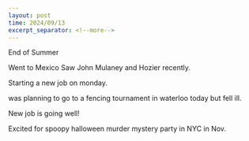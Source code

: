 ```yaml
---
layout: post
time: 2024/09/13
excerpt_separator: <!--more-->
---
```


End of Summer

Went to Mexico
Saw John Mulaney and Hozier recently. 

Starting a new job on monday. 

was planning to go to a fencing tournament in waterloo today but fell ill. 

New job is going well!

Excited for spoopy halloween murder mystery party in NYC in Nov.






